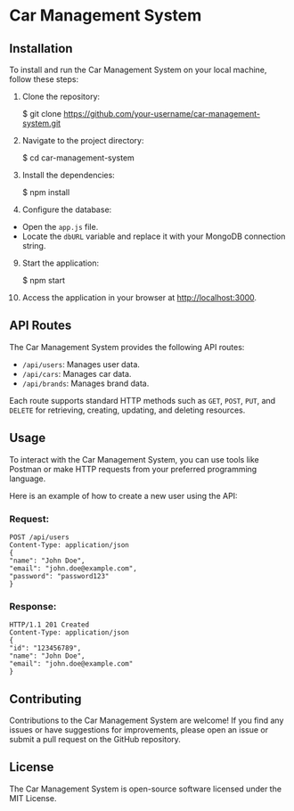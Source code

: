 

Car Management System
=====================

Installation
------------

To install and run the Car Management System on your local machine, follow these steps:

1.  Clone the repository:

    $ git clone https://github.com/your-username/car-management-system.git

3.  Navigate to the project directory:

    $ cd car-management-system

5.  Install the dependencies:

    $ npm install

7.  Configure the database:

*   Open the `app.js` file.
*   Locate the `dbURL` variable and replace it with your MongoDB connection string.

9.  Start the application:

    $ npm start

11.  Access the application in your browser at [http://localhost:3000](http://localhost:3000).

API Routes
----------

The Car Management System provides the following API routes:

*   `/api/users`: Manages user data.
*   `/api/cars`: Manages car data.
*   `/api/brands`: Manages brand data.

Each route supports standard HTTP methods such as `GET`, `POST`, `PUT`, and `DELETE` for retrieving, creating, updating, and deleting resources.

Usage
-----

To interact with the Car Management System, you can use tools like Postman or make HTTP requests from your preferred programming language.

Here is an example of how to create a new user using the API:

### Request:

    POST /api/users
    Content-Type: application/json
    {
    "name": "John Doe",
    "email": "john.doe@example.com",
    "password": "password123"
    }

### Response:

    HTTP/1.1 201 Created
    Content-Type: application/json
    {
    "id": "123456789",
    "name": "John Doe",
    "email": "john.doe@example.com"
    }

Contributing
------------

Contributions to the Car Management System are welcome! If you find any issues or have suggestions for improvements, please open an issue or submit a pull request on the GitHub repository.

License
-------

The Car Management System is open-source software licensed under the MIT License.
